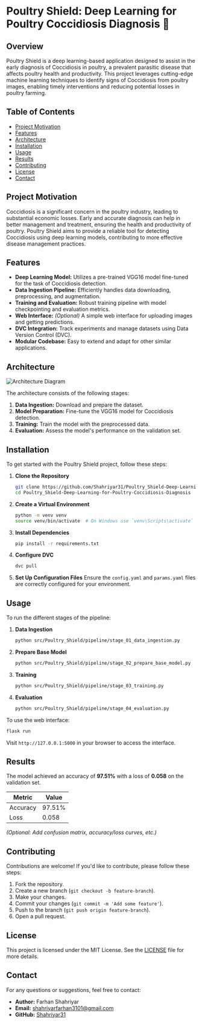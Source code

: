 # Poultry Shield: Deep Learning for Poultry Coccidiosis Diagnosis 🐔

## Overview

Poultry Shield is a deep learning-based application designed to assist in the early diagnosis of Coccidiosis in poultry, a prevalent parasitic disease that affects poultry health and productivity. This project leverages cutting-edge machine learning techniques to identify signs of Coccidiosis from poultry images, enabling timely interventions and reducing potential losses in poultry farming.

## Table of Contents

- [Project Motivation](#project-motivation)
- [Features](#features)
- [Architecture](#architecture)
- [Installation](#installation)
- [Usage](#usage)
- [Results](#results)
- [Contributing](#contributing)
- [License](#license)
- [Contact](#contact)

## Project Motivation

Coccidiosis is a significant concern in the poultry industry, leading to substantial economic losses. Early and accurate diagnosis can help in better management and treatment, ensuring the health and productivity of poultry. Poultry Shield aims to provide a reliable tool for detecting Coccidiosis using deep learning models, contributing to more effective disease management practices.

## Features

- **Deep Learning Model:** Utilizes a pre-trained VGG16 model fine-tuned for the task of Coccidiosis detection.
- **Data Ingestion Pipeline:** Efficiently handles data downloading, preprocessing, and augmentation.
- **Training and Evaluation:** Robust training pipeline with model checkpointing and evaluation metrics.
- **Web Interface:** *(Optional)* A simple web interface for uploading images and getting predictions.
- **DVC Integration:** Track experiments and manage datasets using Data Version Control (DVC).
- **Modular Codebase:** Easy to extend and adapt for other similar applications.

## Architecture

![Architecture Diagram](path_to_architecture_diagram)

The architecture consists of the following stages:

1. **Data Ingestion:** Download and prepare the dataset.
2. **Model Preparation:** Fine-tune the VGG16 model for Coccidiosis detection.
3. **Training:** Train the model with the preprocessed data.
4. **Evaluation:** Assess the model's performance on the validation set.

## Installation

To get started with the Poultry Shield project, follow these steps:

1. **Clone the Repository**
   ```bash
   git clone https://github.com/Shahriyar31/Poultry_Shield-Deep-Learning-for-Poultry-Coccidiosis-Diagnosis.git
   cd Poultry_Shield-Deep-Learning-for-Poultry-Coccidiosis-Diagnosis
   ```

2. **Create a Virtual Environment**
   ```bash
   python -m venv venv
   source venv/bin/activate  # On Windows use `venv\Scripts\activate`
   ```

3. **Install Dependencies**
   ```bash
   pip install -r requirements.txt
   ```

4. **Configure DVC**
   ```bash
   dvc pull
   ```

5. **Set Up Configuration Files**
   Ensure the `config.yaml` and `params.yaml` files are correctly configured for your environment.

## Usage

To run the different stages of the pipeline:

1. **Data Ingestion**
   ```bash
   python src/Poultry_Shield/pipeline/stage_01_data_ingestion.py
   ```

2. **Prepare Base Model**
   ```bash
   python src/Poultry_Shield/pipeline/stage_02_prepare_base_model.py
   ```

3. **Training**
   ```bash
   python src/Poultry_Shield/pipeline/stage_03_training.py
   ```

4. **Evaluation**
   ```bash
   python src/Poultry_Shield/pipeline/stage_04_evaluation.py
   ```

To use the web interface:

```bash
flask run
```

Visit `http://127.0.0.1:5000` in your browser to access the interface.

## Results

The model achieved an accuracy of **97.51%** with a loss of **0.058** on the validation set.

| Metric    | Value    |
|-----------|----------|
| Accuracy  | 97.51%   |
| Loss      | 0.058    |

*(Optional: Add confusion matrix, accuracy/loss curves, etc.)*

## Contributing

Contributions are welcome! If you'd like to contribute, please follow these steps:

1. Fork the repository.
2. Create a new branch (`git checkout -b feature-branch`).
3. Make your changes.
4. Commit your changes (`git commit -m 'Add some feature'`).
5. Push to the branch (`git push origin feature-branch`).
6. Open a pull request.

## License

This project is licensed under the MIT License. See the [LICENSE](LICENSE) file for more details.

## Contact

For any questions or suggestions, feel free to contact:

- **Author:** Farhan Shahriyar
- **Email:** shahriyarfarhan3101@gmail.com
- **GitHub:** [Shahriyar31](https://github.com/Shahriyar31)
